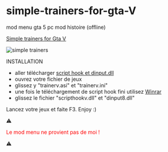# simple-trainers-for-gta-V
mod menu gta 5 pc mod histoire (offline)


<a href="https://fr.gta5-mods.com/scripts/simple-trainer-for-gtav">Simple trainers for Gta V</a>


<img class="fit-picture"
     src="https://img.gta5-mods.com/q85-w800/images/simple-trainer-for-gtav/f45d1d-optionsv.jpg"
     alt="simple trainers">
     </br>


INSTALLATION

- aller télécharger <a href="http://www.dev-c.com/gtav/scripthookv/">script hook et dinput.dll</a>
- ouvrez votre fichier de jeux
- glissez y "trainerv.asi" et "trainerv.ini"
- une fois le téléchargement de script hook fini utilisez <a href="https://www.win-rar.com/start.html?&L=10">Winrar</a>
- glissez le fichier "scripthookv.dll" et "dinput8.dll"

Lancez votre jeux et faite F3. Enjoy :)


<body>
  ⚠️<p style="color:#FF0000";>Le mod menu ne provient pas de moi !</p>⚠️
</body>
